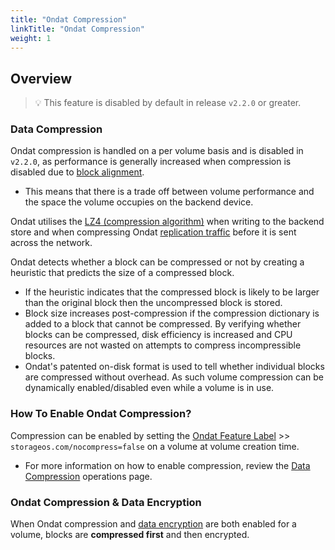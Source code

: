 ```yaml
---
title: "Ondat Compression"
linkTitle: "Ondat Compression"
weight: 1
---
```


## Overview

> 💡 This feature is disabled by default in release `v2.2.0` or greater.

### Data Compression

Ondat compression is handled on a per volume basis and is disabled in `v2.2.0`, as performance is generally increased when compression is disabled due to [block alignment](https://en.wikipedia.org/wiki/Data_structure_alignment).

- This means that there is a trade off between volume performance and the space the volume occupies on the backend device.

Ondat utilises the [LZ4 (compression algorithm)](https://en.wikipedia.org/wiki/LZ4_%28compression_algorithm%29) when writing to the backend store and when compressing Ondat [replication traffic](/docs/concepts/replication) before it is sent across the network.

Ondat detects whether a block can be compressed or not by creating a heuristic that predicts the size of a compressed block.

- If the heuristic indicates that the compressed block is likely to be larger than the original block then the uncompressed block is stored.
- Block size increases post-compression if the compression dictionary is added to a block that cannot be compressed. By verifying whether blocks can be compressed, disk efficiency is increased and CPU resources are not wasted on attempts to compress incompressible blocks.
- Ondat's patented on-disk format is used to tell whether individual blocks are compressed without overhead. As such volume compression can be dynamically enabled/disabled even while a volume is in use.

### How To Enable Ondat Compression?

Compression can be enabled by setting the [Ondat Feature Label](/docs/concepts/labels) >> `storageos.com/nocompress=false` on a volume at volume creation time.

- For more information on how to enable compression, review the [Data Compression](/docs/operations/compression) operations page.

### Ondat Compression & Data Encryption

When Ondat compression and [data encryption](/docs/concepts/encryption) are both enabled for a volume, blocks are **compressed first** and then encrypted.
